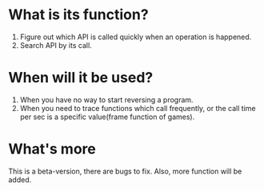# What is its function?
1. Figure out which API is called quickly when an operation is happened.
2. Search API by its call.

# When will it be used?
1. When you have no way to start reversing a program.
2. When you need to trace functions which call frequently, or the call time per sec is a specific value(frame function of games).

# What's more
This is a beta-version, there are bugs to fix. Also, more function will be added.
